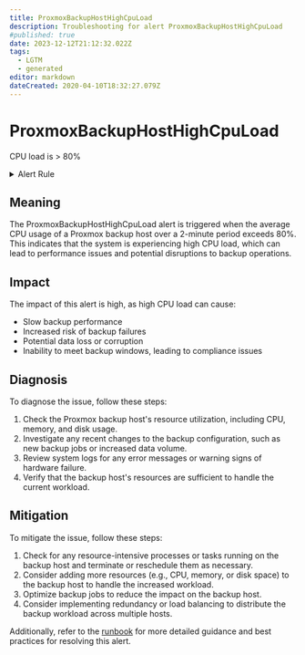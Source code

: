 ```yaml
---
title: ProxmoxBackupHostHighCpuLoad
description: Troubleshooting for alert ProxmoxBackupHostHighCpuLoad
#published: true
date: 2023-12-12T21:12:32.022Z
tags: 
  - LGTM
  - generated
editor: markdown
dateCreated: 2020-04-10T18:32:27.079Z
---
```


# ProxmoxBackupHostHighCpuLoad

CPU load is > 80%

<details>
  <summary>Alert Rule</summary>

{{% rule "pbs-exporter/pbs-exporter.yml" "ProxmoxBackupHostHighCpuLoad" %}}

{{% comment %}}

```yaml
alert: ProxmoxBackupHostHighCpuLoad
expr: avg_over_time(pbs_host_cpu_usage[2m]) > 0.8
for: 10m
labels:
    severity: warning
annotations:
    summary: Host high CPU load (id {{ $labels.id }})
    description: |-
        CPU load is > 80%
          VALUE = {{ $value }}
          LABELS = {{ $labels }}
    runbook: https://srerun.github.io/prometheus-alerts/runbooks/pbs-exporter/proxmoxbackuphosthighcpuload/

```

{{% /comment %}}

</details>


## Meaning

The ProxmoxBackupHostHighCpuLoad alert is triggered when the average CPU usage of a Proxmox backup host over a 2-minute period exceeds 80%. This indicates that the system is experiencing high CPU load, which can lead to performance issues and potential disruptions to backup operations.

## Impact

The impact of this alert is high, as high CPU load can cause:

* Slow backup performance
* Increased risk of backup failures
* Potential data loss or corruption
* Inability to meet backup windows, leading to compliance issues

## Diagnosis

To diagnose the issue, follow these steps:

1. Check the Proxmox backup host's resource utilization, including CPU, memory, and disk usage.
2. Investigate any recent changes to the backup configuration, such as new backup jobs or increased data volume.
3. Review system logs for any error messages or warning signs of hardware failure.
4. Verify that the backup host's resources are sufficient to handle the current workload.

## Mitigation

To mitigate the issue, follow these steps:

1. Check for any resource-intensive processes or tasks running on the backup host and terminate or reschedule them as necessary.
2. Consider adding more resources (e.g., CPU, memory, or disk space) to the backup host to handle the increased workload.
3. Optimize backup jobs to reduce the impact on the backup host.
4. Consider implementing redundancy or load balancing to distribute the backup workload across multiple hosts.

 Additionally, refer to the [runbook](https://srerun.github.io/prometheus-alerts/runbooks/pbs-exporter/proxmoxbackuphosthighcpuload/) for more detailed guidance and best practices for resolving this alert.